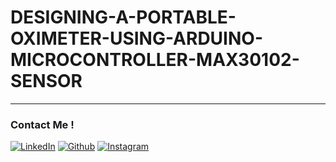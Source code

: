 # DESIGNING-A-PORTABLE-OXIMETER-USING-ARDUINO-MICROCONTROLLER-MAX30102-SENSOR

---

### Contact Me !

[<img target="_blank" src="https://img.icons8.com/clouds/100/linkedin.png" title="LinkedIn">](https://www.linkedin.com/in/vaishnavi-shakkari/)
[<img target="_blank" src="https://img.icons8.com/clouds/100/github.png" title="Github">](https://github.com/vai5hnavi)
[<img target="_blank" src="https://img.icons8.com/clouds/100/instagram-new--v1.png" title="Instagram">](https://www.instagram.com/vaishu_shakkari/)





<!--[<img target="_blank" src="https://img.icons8.com/clouds/100/twitter-circled.png" title="Twitter">](https://twitter.com/SRIHARSHA__P) 
[<img target="_blank" src="https://img.icons8.com/clouds/100/discord-logo.png" title="Twitter">](https://discordapp.com/users/500972847171371030)
-->
